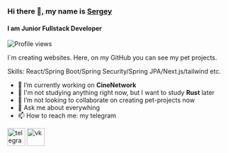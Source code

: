 ### Hi there 👋, my name is [**Sergey**](https://t.me/+TQal0gmJAZY3MWNi)
#### I am Junior Fullstack Developer
 ![Profile views](https://komarev.com/ghpvc/?username=Uzi82)

I`m creating websites. Here, on my GitHub you can see my pet projects.

Skills: React/Spring Boot/Spring Security/Spring JPA/Next.js/tailwind etc.

- 🔭 I’m currently working on **CineNetwork**
- 🌱 I'm not studying anything right now, but I want to study **Rust** later
- 👯 I’m not looking to collaborate on creating pet-projects now
- 💬 Ask me about everywhing 
- 📫 How to reach me: my telegram


[<img src='https://cdn.jsdelivr.net/npm/simple-icons@3.0.1/icons/telegram.svg' alt='telegram' fill='white' height='40'>](https://t.me/Sergey_Holopov)  [<img src='https://cdn.jsdelivr.net/npm/simple-icons@3.0.1/icons/vk.svg' alt='vk' fill='white' height='40'>](https://vk.com/uzi82)  
